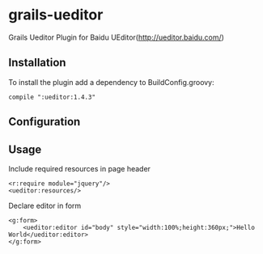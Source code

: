 grails-ueditor
==============

Grails Ueditor Plugin for Baidu UEditor(http://ueditor.baidu.com/)


## Installation

To install the plugin add a dependency to BuildConfig.groovy:
~~~~~~~~~~~
compile ":ueditor:1.4.3"
~~~~~~~~~~~

## Configuration



## Usage

Include required resources in page header

~~~~~~~~~~~
<r:require module="jquery"/>
<ueditor:resources/>
~~~~~~~~~~~

Declare editor in form
~~~~~~~~~~~
<g:form>
    <ueditor:editor id="body" style="width:100%;height:360px;">Hello World</ueditor:editor>
</g:form>
~~~~~~~~~~~

